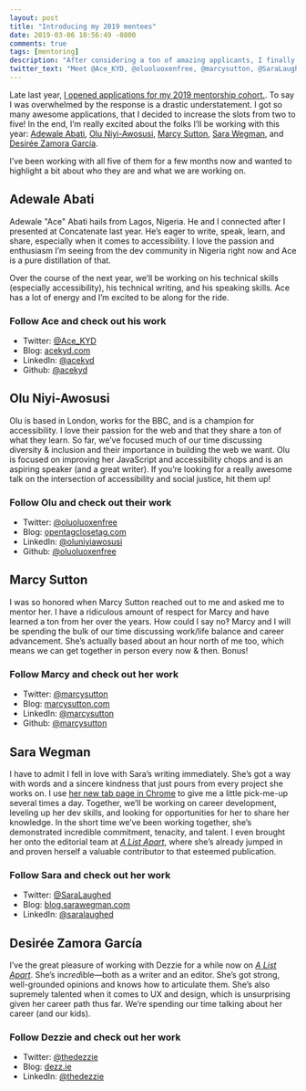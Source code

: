 ```yaml
---
layout: post
title: "Introducing my 2019 mentees"
date: 2019-03-06 10:56:49 -0800
comments: true
tags: [mentoring]
description: "After considering a ton of amazing applicants, I finally selected my 2019 mentee cohort. They are Adewale Abati, Olu Niyi-Awosusi, Marcy Sutton, Sara Wegman, and Desirée Zamora García."
twitter_text: "Meet @Ace_KYD, @oluoluoxenfree, @marcysutton, @SaraLaughed, @thedezzie, my 2019 mentees"
---
```


Late last year, [I opened applications for my 2019 mentorship cohort.](https://www.aaron-gustafson.com/notebook/mentorship-2018-2019/). To say I was overwhelmed by the response is a drastic understatement. I got so many awesome applications, that I decided to increase the slots from two to five! In the end, I’m really excited about the folks I’ll be working with this year: [Adewale Abati](https://twitter.com/Ace_KYD), [Olu Niyi-Awosusi](https://twitter.com/oluoluoxenfree), [Marcy Sutton](https://twitter.com/marcysutton), [Sara Wegman](https://twitter.com/SaraLaughed), and [Desirée Zamora García](https://twitter.com/thedezzie).

I’ve been working with all five of them for a few months now and wanted to highlight a bit about who they are and what we are working on.

<!-- more -->

## Adewale Abati

Adewale "Ace" Abati hails from Lagos, Nigeria. He and I connected after I presented at Concatenate last year. He’s eager to write, speak, learn, and share, especially when it comes to accessibility. I love the passion and enthusiasm I’m seeing from the dev community in Nigeria right now and Ace is a pure distillation of that.

Over the course of the next year, we’ll be working on his technical skills (especially accessibility), his technical writing, and his speaking skills. Ace has a lot of energy and I’m excited to be along for the ride.

### Follow Ace and check out his work

* Twitter: [@Ace_KYD](https://twitter.com/Ace_KYD)
* Blog: [acekyd.com](https://www.acekyd.com/posts/)
* LinkedIn: [@acekyd](https://www.linkedin.com/in/acekyd/)
* Github: [@acekyd](https://github.com/acekyd/)

## Olu Niyi-Awosusi

Olu is based in London, works for the BBC, and is a champion for accessibility. I love their passion for the web and that they share a ton of what they learn. So far, we’ve focused much of our time discussing diversity & inclusion and their importance in building the web we want. Olu is focused on improving her JavaScript and accessibility chops and is an aspiring speaker (and a great writer). If you’re looking for a really awesome talk on the intersection of accessibility and social justice, hit them up!

### Follow Olu and check out their work

* Twitter: [@oluoluoxenfree](https://twitter.com/oluoluoxenfree)
* Blog: [opentagclosetag.com](https://www.opentagclosetag.com/)
* LinkedIn: [@oluniyiawosusi](http://linkedin.com/in/oluniyiawosusi)
* Github: [@oluoluoxenfree](http://github.com/oluoluoxenfree)

## Marcy Sutton

I was so honored when Marcy Sutton reached out to me and asked me to mentor her. I have a ridiculous amount of respect for Marcy and have learned a ton from her over the years. How could I say no‽ Marcy and I will be spending the bulk of our time discussing work/life balance and career advancement. She’s actually based about an hour north of me too, which means we can get together in person every now & then. Bonus!

### Follow Marcy and check out her work

* Twitter: [@marcysutton](https://twitter.com/marcysutton)
* Blog: [marcysutton.com](https://marcysutton.com/)
* LinkedIn: [@marcysutton](http://linkedin.com/in/marcysutton)
* Github: [@marcysutton](http://github.com/marcysutton)

## Sara Wegman

I have to admit I fell in love with Sara’s writing immediately. She’s got a way with words and a sincere kindness that just pours from every project she works on. I use [her new tab page in Chrome](https://chrome.google.com/webstore/detail/compliment-dash/eajkjmekalfpnjefbfamhljegbipjkbl?hl=en) to give me a little pick-me-up several times a day. Together, we’ll be working on career development, leveling up her dev skills, and looking for opportunities for her to share her knowledge. In the short time we’ve been working together, she’s demonstrated incredible commitment, tenacity, and talent. I even brought her onto the editorial team at [<cite>A List Apart</cite>](https://alistapart.com), where she’s already jumped in and proven herself a valuable contributor to that esteemed publication.

### Follow Sara and check out her work

* Twitter: [@SaraLaughed](https://twitter.com/SaraLaughed)
* Blog: [blog.sarawegman.com](https://blog.sarawegman.com/)
* LinkedIn: [@saralaughed](http://linkedin.com/in/saralaughed)

## Desirée Zamora García

I’ve the great pleasure of working with Dezzie for a while now on [<cite>A List Apart</cite>](https://alistapart.com). She’s in*cred*ible—both as a writer and an editor. She’s got strong, well-grounded opinions and knows how to articulate them. She’s also supremely talented when it comes to UX and design, which is unsurprising given her career path thus far. We’re spending our time talking about her career (and our kids).

### Follow Dezzie and check out her work

* Twitter: [@thedezzie](https://twitter.com/thedezzie)
* Blog: [dezz.ie](https://dezz.ie/)
* LinkedIn: [@thedezzie](http://linkedin.com/in/thedezzie)
